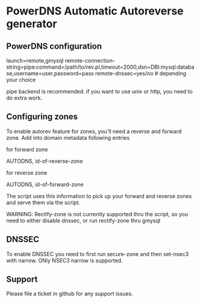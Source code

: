 PowerDNS Automatic Autoreverse generator
========================================

PowerDNS configuration
----------------------

launch=remote,gmysql
remote-connection-string=pipe:command=/path/to/rev.pl,timeout=2000,dsn=DBI:mysql:database,username=user,password=pass
remote-dnssec=yes/no # depending your choice

pipe backend is recommended. if you want to use unix or http, you need to do extra work.

Configuring zones
-----------------

To enable autorev feature for zones, you'll need a reverse and forward zone. Add into domain metadata following entries

for forward zone

AUTODNS, id-of-reverse-zone

for reverse zone

AUTODNS, id-of-forward-zone

The script uses this information to pick up your forward and reverse zones and serve them via the script. 

WARNING: Rectify-zone is not currently supported thru the script, so you need to either disable dnssec, or run rectify-zone thru gmysql

DNSSEC
------

To enable DNSSEC you need to first run secure-zone and then set-nsec3 with narrow. ONly NSEC3 narrow is supported. 

Support
-------

Please file a ticket in github for any support issues.
